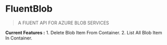 # FluentBlob
> A FlUENT API FOR AZURE BLOB SERVICES

**Current Features :** 
                    1. Delete Blob Item From Container.
                    2. List All Blob Item In Container.
                    
